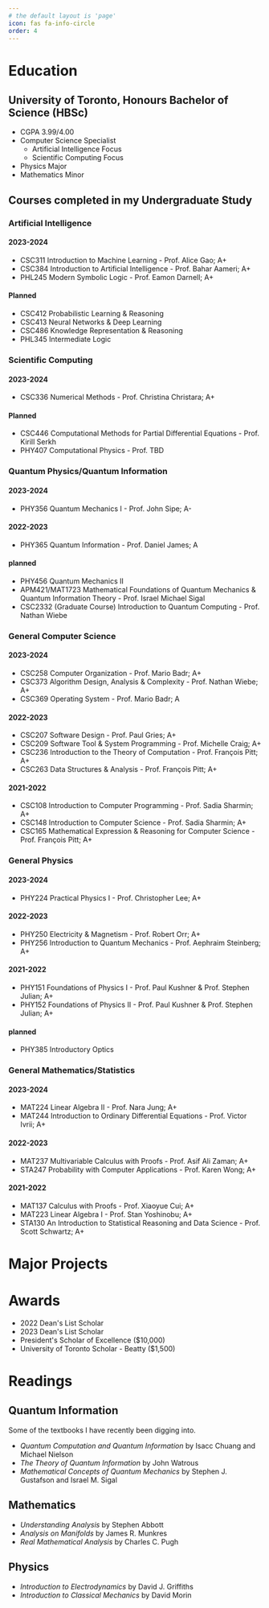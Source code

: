 ```yaml
---
# the default layout is 'page'
icon: fas fa-info-circle
order: 4
---
```


# Education
## University of Toronto, Honours Bachelor of Science (HBSc)
- CGPA 3.99/4.00
- Computer Science Specialist
  - Artificial Intelligence Focus
  - Scientific Computing Focus
- Physics Major
- Mathematics Minor

## Courses completed in my Undergraduate Study
### Artificial Intelligence
#### 2023-2024
- CSC311 Introduction to Machine Learning - Prof. Alice Gao; A+
- CSC384 Introduction to Artificial Intelligence - Prof. Bahar Aameri; A+
- PHL245 Modern Symbolic Logic - Prof. Eamon Darnell; A+
#### Planned
- CSC412 Probabilistic Learning & Reasoning
- CSC413 Neural Networks & Deep Learning
- CSC486 Knowledge Representation & Reasoning
- PHL345 Intermediate Logic

### Scientific Computing
#### 2023-2024
- CSC336 Numerical Methods - Prof. Christina Christara; A+
#### Planned 
- CSC446 Computational Methods for Partial Differential Equations - Prof. Kirill Serkh
- PHY407 Computational Physics - Prof. TBD

### Quantum Physics/Quantum Information
#### 2023-2024
- PHY356 Quantum Mechanics I - Prof. John Sipe; A-
#### 2022-2023
- PHY365 Quantum Information - Prof. Daniel James; A
#### planned
- PHY456 Quantum Mechanics II
- APM421/MAT1723 Mathematical Foundations of Quantum Mechanics & Quantum Information Theory - Prof. Israel Michael Sigal
- CSC2332 (Graduate Course) Introduction to Quantum Computing - Prof. Nathan Wiebe

### General Computer Science
#### 2023-2024
- CSC258 Computer Organization - Prof. Mario Badr; A+
- CSC373 Algorithm Design, Analysis & Complexity - Prof. Nathan Wiebe; A+
- CSC369 Operating System - Prof. Mario Badr; A
#### 2022-2023
- CSC207 Software Design - Prof. Paul Gries; A+
- CSC209 Software Tool & System Programming - Prof. Michelle Craig; A+
- CSC236 Introduction to the Theory of Computation - Prof. François Pitt; A+
- CSC263 Data Structures & Analysis - Prof. François Pitt; A+
#### 2021-2022
- CSC108 Introduction to Computer Programming - Prof. Sadia Sharmin; A+
- CSC148 Introduction to Computer Science - Prof. Sadia Sharmin; A+
- CSC165 Mathematical Expression & Reasoning for Computer Science - Prof. François Pitt; A+
 
### General Physics
#### 2023-2024
- PHY224 Practical Physics I - Prof. Christopher Lee; A+
#### 2022-2023
- PHY250 Electricity & Magnetism - Prof. Robert Orr; A+
- PHY256 Introduction to Quantum Mechanics - Prof. Aephraim Steinberg; A+
#### 2021-2022
- PHY151 Foundations of Physics I - Prof. Paul Kushner & Prof. Stephen Julian; A+
- PHY152 Foundations of Physics II - Prof. Paul Kushner & Prof. Stephen Julian; A+ 
#### planned
- PHY385 Introductory Optics
  
### General Mathematics/Statistics
#### 2023-2024
- MAT224 Linear Algebra II - Prof. Nara Jung; A+
- MAT244 Introduction to Ordinary Differential Equations - Prof. Victor Ivrii; A+
#### 2022-2023
- MAT237 Multivariable Calculus with Proofs - Prof. Asif Ali Zaman; A+
- STA247 Probability with Computer Applications - Prof. Karen Wong; A+
#### 2021-2022
- MAT137 Calculus with Proofs - Prof. Xiaoyue Cui; A+
- MAT223 Linear Algebra I - Prof. Stan Yoshinobu; A+
- STA130 An Introduction to Statistical Reasoning and Data Science - Prof. Scott Schwartz; A+

# Major Projects

# Awards
- 2022 Dean's List Scholar
- 2023 Dean's List Scholar
- President's Scholar of Excellence ($10,000)
- University of Toronto Scholar - Beatty ($1,500)

# Readings
## Quantum Information
Some of the textbooks I have recently been digging into.
- *Quantum Computation and Quantum Information* by Isacc Chuang and Michael Nielson
- *The Theory of Quantum Information* by John Watrous
- *Mathematical Concepts of Quantum Mechanics* by Stephen J. Gustafson and Israel M. Sigal
## Mathematics
- *Understanding Analysis* by Stephen Abbott
- *Analysis on Manifolds* by James R. Munkres
- *Real Mathematical Analysis* by Charles C. Pugh
## Physics
- *Introduction to Electrodynamics* by David J. Griffiths
- *Introduction to Classical Mechanics* by David Morin

